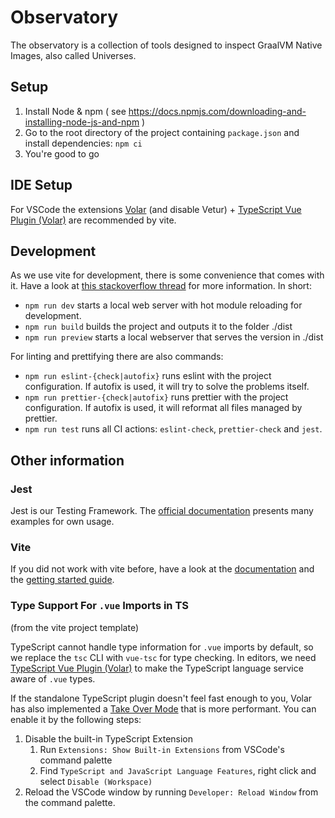 # Observatory

The observatory is a collection of tools designed to inspect GraalVM Native Images, also called Universes.

## Setup

1. Install Node & npm ( see https://docs.npmjs.com/downloading-and-installing-node-js-and-npm )
2. Go to the root directory of the project containing `package.json` and install dependencies: `npm ci`
3. You're good to go

## IDE Setup

For VSCode the extensions [Volar](https://marketplace.visualstudio.com/items?itemName=Vue.volar) (and disable Vetur) + [TypeScript Vue Plugin (Volar)](https://marketplace.visualstudio.com/items?itemName=Vue.vscode-typescript-vue-plugin) are recommended by vite.

## Development

As we use vite for development, there is some convenience that comes with it. Have a look at [this stackoverflow thread](https://stackoverflow.com/questions/71703933/what-is-the-difference-between-vite-and-vite-preview) for more information. In short:

-   `npm run dev` starts a local web server with hot module reloading for development.
-   `npm run build` builds the project and outputs it to the folder ./dist
-   `npm run preview` starts a local webserver that serves the version in ./dist

For linting and prettifying there are also commands:

-   `npm run eslint-{check|autofix}` runs eslint with the project configuration. If autofix is used, it will try to solve the problems itself.
-   `npm run prettier-{check|autofix}` runs prettier with the project configuration. If autofix is used, it will reformat all files managed by prettier.
-   `npm run test` runs all CI actions:  `eslint-check`, `prettier-check` and `jest`.

## Other information

### Jest 
Jest is our Testing Framework. The [official documentation](https://jestjs.io/docs/getting-started) presents many examples for own usage.

### Vite

If you did not work with vite before, have a look at the [documentation](https://vitejs.dev/) and the [getting started guide](https://vitejs.dev/guide/).

### Type Support For `.vue` Imports in TS

(from the vite project template)

TypeScript cannot handle type information for `.vue` imports by default, so we replace the `tsc` CLI with `vue-tsc` for type checking. In editors, we need [TypeScript Vue Plugin (Volar)](https://marketplace.visualstudio.com/items?itemName=Vue.vscode-typescript-vue-plugin) to make the TypeScript language service aware of `.vue` types.

If the standalone TypeScript plugin doesn't feel fast enough to you, Volar has also implemented a [Take Over Mode](https://github.com/johnsoncodehk/volar/discussions/471#discussioncomment-1361669) that is more performant. You can enable it by the following steps:

1. Disable the built-in TypeScript Extension
    1. Run `Extensions: Show Built-in Extensions` from VSCode's command palette
    2. Find `TypeScript and JavaScript Language Features`, right click and select `Disable (Workspace)`
2. Reload the VSCode window by running `Developer: Reload Window` from the command palette.
